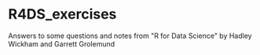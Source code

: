 # R4DS_exercises
Answers to some questions and notes  from "R for  Data Science" by Hadley Wickham and Garrett Grolemund

